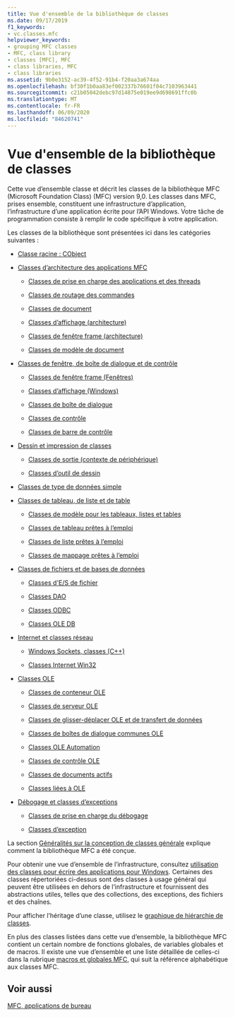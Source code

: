 ```yaml
---
title: Vue d'ensemble de la bibliothèque de classes
ms.date: 09/17/2019
f1_keywords:
- vc.classes.mfc
helpviewer_keywords:
- grouping MFC classes
- MFC, class library
- classes [MFC], MFC
- class libraries, MFC
- class libraries
ms.assetid: 9b0e3152-ac39-4f52-91b4-f20aa3a674aa
ms.openlocfilehash: bf30f1b0aa83ef002337b76601f04c7103963441
ms.sourcegitcommit: c21b05042debc97d14875e019ee9d698691ffc0b
ms.translationtype: MT
ms.contentlocale: fr-FR
ms.lasthandoff: 06/09/2020
ms.locfileid: "84620741"
---
```

# <a name="class-library-overview"></a>Vue d'ensemble de la bibliothèque de classes

Cette vue d’ensemble classe et décrit les classes de la bibliothèque MFC (Microsoft Foundation Class) (MFC) version 9,0. Les classes dans MFC, prises ensemble, constituent une infrastructure d’application, l’infrastructure d’une application écrite pour l’API Windows. Votre tâche de programmation consiste à remplir le code spécifique à votre application.

Les classes de la bibliothèque sont présentées ici dans les catégories suivantes :

- [Classe racine : CObject](root-class-cobject.md)

- [Classes d’architecture des applications MFC](mfc-application-architecture-classes.md)

  - [Classes de prise en charge des applications et des threads](application-and-thread-support-classes.md)

  - [Classes de routage des commandes](command-routing-classes.md)

  - [Classes de document](document-classes.md)

  - [Classes d’affichage (architecture)](view-classes-architecture.md)

  - [Classes de fenêtre frame (architecture)](frame-window-classes-architecture.md)

  - [Classes de modèle de document](document-template-classes.md)

- [Classes de fenêtre, de boîte de dialogue et de contrôle](window-dialog-and-control-classes.md)

  - [Classes de fenêtre frame (Fenêtres)](frame-window-classes-windows.md)

  - [Classes d’affichage (Windows)](view-classes-windows.md)

  - [Classes de boîte de dialogue](dialog-box-classes.md)

  - [Classes de contrôle](control-classes.md)

  - [Classes de barre de contrôle](control-bar-classes.md)

- [Dessin et impression de classes](drawing-and-printing-classes.md)

  - [Classes de sortie (contexte de périphérique)](output-device-context-classes.md)

  - [Classes d’outil de dessin](drawing-tool-classes.md)

- [Classes de type de données simple](simple-data-type-classes.md)

- [Classes de tableau, de liste et de table](array-list-and-map-classes.md)

  - [Classes de modèle pour les tableaux, listes et tables](template-classes-for-arrays-lists-and-maps.md)

  - [Classes de tableau prêtes à l’emploi](ready-to-use-array-classes.md)

  - [Classes de liste prêtes à l’emploi](ready-to-use-list-classes.md)

  - [Classes de mappage prêtes à l’emploi](ready-to-use-map-classes.md)

- [Classes de fichiers et de bases de données](file-and-database-classes.md)

  - [Classes d'E/S de fichier](file-i-o-classes.md)

  - [Classes DAO](dao-classes.md)

  - [Classes ODBC](odbc-classes.md)

  - [Classes OLE DB](ole-db-classes.md)

- [Internet et classes réseau](internet-and-networking-classes.md)

  - [Windows Sockets, classes (C++)](windows-sockets-classes.md)

  - [Classes Internet Win32](win32-internet-classes.md)

- [Classes OLE](ole-classes.md)

  - [Classes de conteneur OLE](ole-container-classes.md)

  - [Classes de serveur OLE](ole-server-classes.md)

  - [Classes de glisser-déplacer OLE et de transfert de données](ole-drag-and-drop-and-data-transfer-classes.md)

  - [Classes de boîtes de dialogue communes OLE](ole-common-dialog-classes.md)

  - [Classes OLE Automation](ole-automation-classes.md)

  - [Classes de contrôle OLE](ole-control-classes.md)

  - [Classes de documents actifs](active-document-classes.md)

  - [Classes liées à OLE](ole-related-classes.md)

- [Débogage et classes d’exceptions](debugging-and-exception-classes.md)

  - [Classes de prise en charge du débogage](debugging-support-classes.md)

  - [Classes d’exception](exception-classes.md)

La section [Généralités sur la conception de classes générale](general-class-design-philosophy.md) explique comment la bibliothèque MFC a été conçue.

Pour obtenir une vue d’ensemble de l’infrastructure, consultez [utilisation des classes pour écrire des applications pour Windows](using-the-classes-to-write-applications-for-windows.md). Certaines des classes répertoriées ci-dessus sont des classes à usage général qui peuvent être utilisées en dehors de l’infrastructure et fournissent des abstractions utiles, telles que des collections, des exceptions, des fichiers et des chaînes.

Pour afficher l’héritage d’une classe, utilisez le [graphique de hiérarchie de classes](hierarchy-chart.md).

En plus des classes listées dans cette vue d’ensemble, la bibliothèque MFC contient un certain nombre de fonctions globales, de variables globales et de macros. Il existe une vue d’ensemble et une liste détaillée de celles-ci dans la rubrique [macros et globales MFC](reference/mfc-macros-and-globals.md), qui suit la référence alphabétique aux classes MFC.

## <a name="see-also"></a>Voir aussi

[MFC, applications de bureau](mfc-desktop-applications.md)
